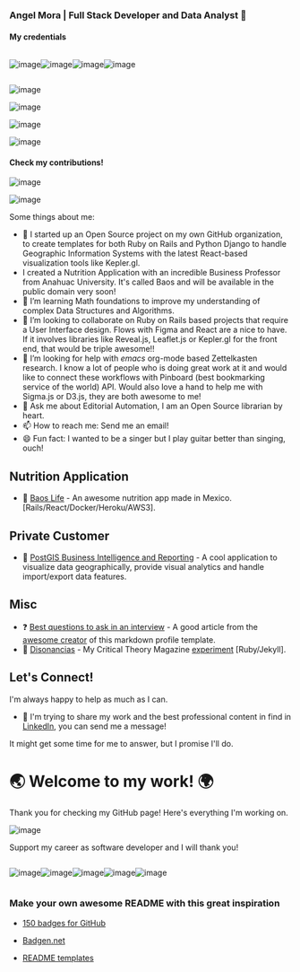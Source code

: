 ### Angel Mora | Full Stack Developer and Data Analyst 👋

#### My credentials

<div style="display: flex;">

  ![image](https://img.shields.io/badge/HTML5-E34F26?style=for-the-badge&logo=html5&logoColor=white)

  ![image](https://img.shields.io/badge/CSS3-1572B6?style=for-the-badge&logo=css3&logoColor=white)

  ![image](https://img.shields.io/badge/Sass-CC6699?style=for-the-badge&logo=sass&logoColor=white)

  ![image](https://img.shields.io/badge/Bootstrap-563D7C?style=for-the-badge&logo=bootstrap&logoColor=white)
</div>

![image](https://img.shields.io/badge/JavaScript-323330?style=for-the-badge&logo=javascript&logoColor=F7DF1E)

![image](https://img.shields.io/badge/Ruby_on_Rails-CC0000?style=for-the-badge&logo=ruby-on-rails&logoColor=white)

![image](https://img.shields.io/badge/PostgreSQL-316192?style=for-the-badge&logo=postgresql&logoColor=white)

![image](https://img.shields.io/badge/Heroku-430098?style=for-the-badge&logo=heroku&logoColor=white)

#### Check my contributions!

![image](https://github-readme-stats.vercel.app/api?username=angel-mora&theme=blue-green)

![image](https://github-readme-stats.vercel.app/api/top-langs/?username=angel-mora&theme=blue-green)

<!--
Must documentation inspiration: https://github.com/nebulab/playbook
**angel-mora/angel-mora** is a ✨ _special_ ✨ repository because its `README.md` (this file) appears on your GitHub profile. -->

Some things about me:

- 🔭 I started up an Open Source project on my own GitHub organization, to create templates for both Ruby on Rails and Python Django to handle Geographic Information Systems with the latest React-based visualization tools like Kepler.gl.
- I created a Nutrition Application with an incredible Business Professor from Anahuac University. It's called Baos and will be available in the public domain very soon!
- 🌱 I’m learning Math foundations to improve my understanding of complex Data Structures and Algorithms.
- 👯 I’m looking to collaborate on Ruby on Rails based projects that require a User Interface design. Flows with Figma and React are a nice to have. If it involves libraries like Reveal.js, Leaflet.js or Kepler.gl for the front end, that would be triple awesome!!
- 🤔 I’m looking for help with *emacs* org-mode based Zettelkasten research. I know a lot of people who is doing great work at it and would like to connect these workflows with Pinboard (best bookmarking service of the world) API. Would also love a hand to help me with Sigma.js or D3.js, they are both awesome to me!
- 💬 Ask me about Editorial Automation, I am an Open Source librarian by heart.
- 📫 How to reach me: Send me an email!
- 😄 Fun fact: I wanted to be a singer but I play guitar better than singing, ouch!

## Nutrition Application

* 🤝 [Baos Life](https://baos-life.herokuapp.com) - An awesome nutrition app made in Mexico. [Rails/React/Docker/Heroku/AWS3].

## Private Customer

* 🌱 [PostGIS Business Intelligence and Reporting](www.google.com) - A cool application to visualize data geographically, provide visual analytics and handle import/export data features.

<!--

## Books

* 📙 [Estado y Economía desde Tiqqun: Perspectivas de Acción Crítica](https://themouseless.dev) - How to build a complete Mouseless Development Environment from start to finish.
* 📗 [Lee Esto para Hacer un Cambio Real](https://thesoftskills.dev) - The book I'm currently writing for developers to improve their soft skills.

## Mentoring

I don't like to call myself a teacher; I don't know better (or more) than you do. I simply try, with these projects, to pass on everything I learn.

* 💎 [The Valuable Dev](https://thevaluable.dev/) - Increase your value as a developer.
* 📽 [The Mouseless Dev](https://www.youtube.com/channel/UCoJtk2M8bme9KXTe6F3K-Yg) - Videos about mouseless tools and processes.
* 📝 [The Mouseless Dev Blog](https://themouseless.dev/posts/) - Transcripts of my Youtube videos.

## Self study

* 🎊 [The Playground](https://github.com/Phantas0s/playground) - Experiments and exercises.
* 🎋[The Alexandria Library Excerpt](https://github.com/Phantas0s/mindmap-library) - A small subsets of the 180+ mind maps I've made about different topics.

## Games

* 🐍 [Snake -HJKL->](https://github.com/Phantas0s/snake.hjkl) - A snake game to train moving with the keys `hjkl` (useful for Vim / Neovim) [Clojurescript]. [I want to play!](https://matthieucneude.com/snake/)
* 📦 [Sokoban](https://github.com/Phantas0s/sokoban) - A sokoban game where you can use `hjkl` to move around [Clojurescript]. [I want to play!](https://matthieucneude.com/sokoban/)

## Configuration

* 🎆 [Dotfiles](https://github.com/Phantas0s/.dotfiles) - All the configuration files for the different applications I'm using.
* 💻 [ArchInstall](https://github.com/Phantas0s/ArchInstall) - Scripts to install my whole [Mouseless Development Environment](https://themouseless.dev/).
* 🔷 [Purification](https://github.com/Phantas0s/purification) - Minimal prompt for Zsh (without dependency).


* 📨 You can subscribe to the [newsletter of my blog](https://thevaluable.dev/page/newsletter/) and answer any email you want. I love email, and I'm always happy to answer.

-->

## Misc

* ❓ [Best questions to ask in an interview](https://github.com/Phantas0s/questions-job-interview) - A good article from the [awesome creator](https://github.com/Phantas0s) of this markdown profile template.
* 🌱 [Disonancias](https://github.com/spec-tech/disonancias) - My Critical Theory Magazine [experiment](https://disonancias.org/) [Ruby/Jekyll].

## Let's Connect!

I'm always happy to help as much as I can.
* 🦚 I'm trying to share my work and the best professional content in find in [LinkedIn](https://linkedin.com/in/angelmoradev), you can send me a message!

It might get some time for me to answer, but I promise I'll do.


# 🌏 Welcome to my work! 🌍

Thank you for checking my GitHub page! Here's everything I'm working on.

![image](https://ForTheBadge.com/images/badges/built-with-love.svg)

Support my career as software developer and I will thank you!

<div style="display:flex;">

  ![image](https://img.shields.io/badge/Bitcoin-000000?style=for-the-badge&logo=bitcoin&logoColor=white)

  ![image](https://img.shields.io/badge/Liberapay-F6C915?style=for-the-badge&logo=liberapay&logoColor=black)

  ![image](https://img.shields.io/badge/PayPal-00457C?style=for-the-badge&logo=paypal&logoColor=white)

  ![image](https://img.shields.io/badge/Ko--fi-F16061?style=for-the-badge&logo=ko-fi&logoColor=white)

  ![image](https://img.shields.io/badge/Patreon-F96854?style=for-the-badge&logo=patreon&logoColor=white)

</div>

### Make your own awesome README with this great inspiration

- [150 badges for GitHub](https://dev.to/envoy_/150-badges-for-github-pnk=)

- [Badgen.net](https://badgen.net/=)

- [README templates](https://github.com/durgeshsamariya/awesome-github-profile-readme-templates/)

